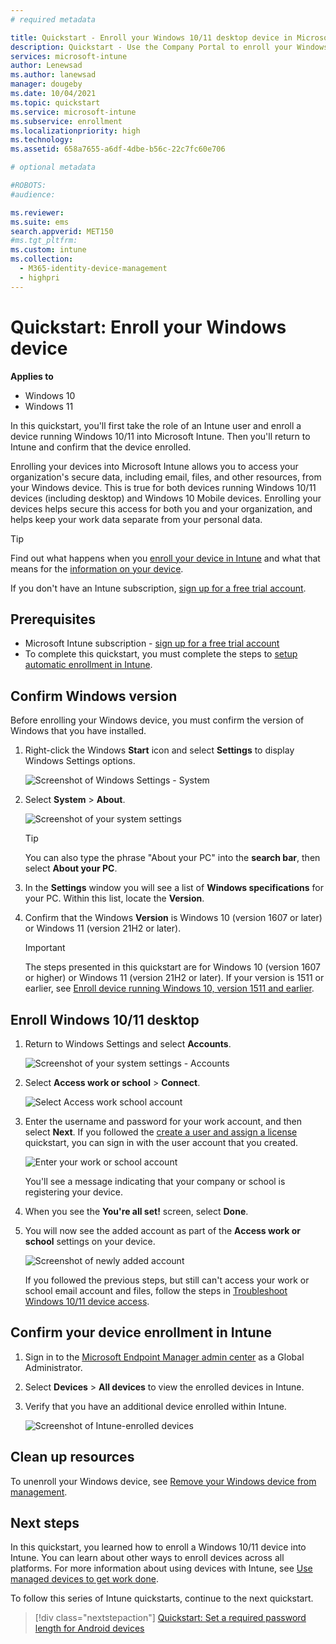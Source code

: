 ```yaml
---
# required metadata

title: Quickstart - Enroll your Windows 10/11 desktop device in Microsoft Intune
description: Quickstart - Use the Company Portal to enroll your Windows 10/11 desktop device into Microsoft Intune.
services: microsoft-intune
author: Lenewsad
ms.author: lanewsad
manager: dougeby
ms.date: 10/04/2021
ms.topic: quickstart
ms.service: microsoft-intune
ms.subservice: enrollment
ms.localizationpriority: high
ms.technology:
ms.assetid: 658a7655-a6df-4dbe-b56c-22c7fc60e706

# optional metadata

#ROBOTS:
#audience:

ms.reviewer: 
ms.suite: ems
search.appverid: MET150
#ms.tgt_pltfrm:
ms.custom: intune
ms.collection:
  - M365-identity-device-management
  - highpri
---
```


# Quickstart: Enroll your Windows device  

**Applies to**
- Windows 10 
- Windows 11 

In this quickstart, you'll first take the role of an Intune user and enroll a device running Windows 10/11 into Microsoft Intune. Then you'll return to Intune and confirm that the device enrolled.  

Enrolling your devices into Microsoft Intune allows you to access your organization's secure data, including email, files, and other resources, from your Windows device. This is true for both devices running Windows 10/11 devices (including desktop) and Windows 10 Mobile devices. Enrolling your devices helps secure this access for both you and your organization, and helps keep your work data separate from your personal data. 

> [!TIP]
> Find out what happens when you [enroll your device in Intune](../user-help/what-happens-if-you-install-the-company-portal-app-and-enroll-your-device-in-intune-windows.md) and what that means for the [information on your device](../user-help/what-info-can-your-company-see-when-you-enroll-your-device-in-intune.md).

If you don't have an Intune subscription, [sign up for a free trial account](../fundamentals/free-trial-sign-up.md).

## Prerequisites

- Microsoft Intune subscription - [sign up for a free trial account](../fundamentals/free-trial-sign-up.md)
- To complete this quickstart, you must complete the steps to [setup automatic enrollment in Intune](quickstart-setup-auto-enrollment.md).

## Confirm Windows version  

Before enrolling your Windows device, you must confirm the version of Windows that you have installed.

1. Right-click the Windows **Start** icon and select **Settings** to display Windows Settings options.

   ![Screenshot of Windows Settings - System](./media/quickstart-enroll-windows-device/quickstart-enroll-windows-device-01.png)

2. Select **System** > **About**. 

   ![Screenshot of your system settings](./media/quickstart-enroll-windows-device/quickstart-enroll-windows-device-02.png)

    > [!TIP]
    > You can also type the phrase "About your PC" into the **search bar**, then select **About your PC**.

3. In the **Settings** window you will see a list of **Windows specifications** for your PC. Within this list, locate the **Version**.

4. Confirm that the Windows **Version** is Windows 10 (version 1607 or later) or Windows 11 (version 21H2 or later). 

    > [!IMPORTANT]
    > The steps presented in this quickstart are for Windows 10 (version 1607 or higher) or Windows 11 (version 21H2 or later). If your version is 1511 or earlier, see [Enroll device running Windows 10, version 1511 and earlier](../user-help/enroll-windows-10-device.md#enroll-windows-10-version-1511-and-earlier-device).  

## Enroll Windows 10/11 desktop

1. Return to Windows Settings and select **Accounts**.

   ![Screenshot of your system settings - Accounts](./media/quickstart-enroll-windows-device/quickstart-enroll-windows-device-03.png)

2. Select **Access work or school** > **Connect**.

    ![Select Access work school account](./media/quickstart-enroll-windows-device/quickstart-enroll-windows-device-04.png)

3. Enter the username and password for your work account, and then select **Next**. If you followed the [create a user and assign a license](../fundamentals/quickstart-create-user.md) quickstart, you can sign in with the user account that you created.  

   ![Enter your work or school account](./media/quickstart-enroll-windows-device/quickstart-enroll-windows-device-05.png)

    You'll see a message indicating that your company or school is registering your device.

4. When you see the **You're all set!** screen, select **Done**.   

5. You will now see the added account as part of the **Access work or school** settings on your device.    

   ![Screenshot of newly added account](./media/quickstart-enroll-windows-device/quickstart-enroll-windows-device-06.png)

    If you followed the previous steps, but still can't access your work or school email account and files, follow the steps in [Troubleshoot Windows 10/11 device access](../user-help/troubleshoot-your-windows-10-device-windows.md).  

## Confirm your device enrollment in Intune  

1. Sign in to the [Microsoft Endpoint Manager admin center](https://go.microsoft.com/fwlink/?linkid=2109431) as a Global Administrator.
2. Select **Devices** > **All devices** to view the enrolled devices in Intune.
3. Verify that you have an additional device enrolled within Intune.

   ![Screenshot of Intune-enrolled devices](./media/quickstart-enroll-windows-device/quickstart-enroll-windows-device-07.png)

## Clean up resources

To unenroll your Windows device, see [Remove your Windows device from management](../user-help/unenroll-your-device-from-intune-windows.md).

## Next steps

In this quickstart, you learned how to enroll a Windows 10/11 device into Intune. You can learn about other ways to enroll devices across all platforms. For more information about using devices with Intune, see [Use managed devices to get work done](../user-help/use-managed-devices-to-get-work-done.md).

To follow this series of Intune quickstarts, continue to the next quickstart.

> [!div class="nextstepaction"]
> [Quickstart: Set a required password length for Android devices](../protect/quickstart-set-password-length-android.md)
